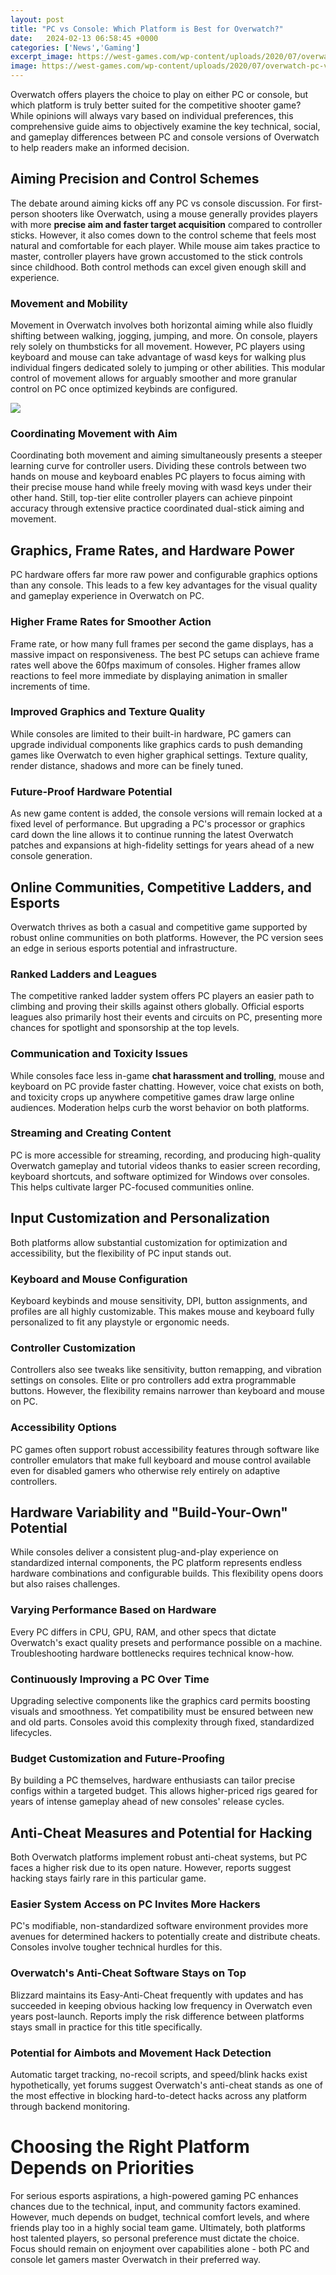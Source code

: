 ```yaml
---
layout: post
title: "PC vs Console: Which Platform is Best for Overwatch?"
date:   2024-02-13 06:58:45 +0000
categories: ['News','Gaming']
excerpt_image: https://west-games.com/wp-content/uploads/2020/07/overwatch-pc-vs-console-768x260.png
image: https://west-games.com/wp-content/uploads/2020/07/overwatch-pc-vs-console-768x260.png
---
```


Overwatch offers players the choice to play on either PC or console, but which platform is truly better suited for the competitive shooter game? While opinions will always vary based on individual preferences, this comprehensive guide aims to objectively examine the key technical, social, and gameplay differences between PC and console versions of Overwatch to help readers make an informed decision. 
## **Aiming Precision and Control Schemes**
The debate around aiming kicks off any PC vs console discussion. For first-person shooters like Overwatch, using a mouse generally provides players with more **precise aim and faster target acquisition** compared to controller sticks. However, it also comes down to the control scheme that feels most natural and comfortable for each player. While mouse aim takes practice to master, controller players have grown accustomed to the stick controls since childhood. Both control methods can excel given enough skill and experience.
### Movement and Mobility 
Movement in Overwatch involves both horizontal aiming while also fluidly shifting between walking, jogging, jumping, and more. On console, players rely solely on thumbsticks for all movement. However, PC players using keyboard and mouse can take advantage of wasd keys for walking plus individual fingers dedicated solely to jumping or other abilities. This modular control of movement allows for arguably smoother and more granular control on PC once optimized keybinds are configured.

![](https://west-games.com/wp-content/uploads/2020/07/overwatch-pc-vs-console-768x260.png)
### Coordinating Movement with Aim
Coordinating both movement and aiming simultaneously presents a steeper learning curve for controller users. Dividing these controls between two hands on mouse and keyboard enables PC players to focus aiming with their precise mouse hand while freely moving with wasd keys under their other hand. Still, top-tier elite controller players can achieve pinpoint accuracy through extensive practice coordinated dual-stick aiming and movement.
## **Graphics, Frame Rates, and Hardware Power** 
PC hardware offers far more raw power and configurable graphics options than any console. This leads to a few key advantages for the visual quality and gameplay experience in Overwatch on PC.
### **Higher Frame Rates for Smoother Action**
Frame rate, or how many full frames per second the game displays, has a massive impact on responsiveness. The best PC setups can achieve frame rates well above the 60fps maximum of consoles. Higher frames allow reactions to feel more immediate by displaying animation in smaller increments of time.
### Improved Graphics and Texture Quality
While consoles are limited to their built-in hardware, PC gamers can upgrade individual components like graphics cards to push demanding games like Overwatch to even higher graphical settings. Texture quality, render distance, shadows and more can be finely tuned.
### Future-Proof Hardware Potential  
As new game content is added, the console versions will remain locked at a fixed level of performance. But upgrading a PC's processor or graphics card down the line allows it to continue running the latest Overwatch patches and expansions at high-fidelity settings for years ahead of a new console generation.
## **Online Communities, Competitive Ladders, and Esports**
Overwatch thrives as both a casual and competitive game supported by robust online communities on both platforms. However, the PC version sees an edge in serious esports potential and infrastructure.
### Ranked Ladders and Leagues 
The competitive ranked ladder system offers PC players an easier path to climbing and proving their skills against others globally. Official esports leagues also primarily host their events and circuits on PC, presenting more chances for spotlight and sponsorship at the top levels.  
### Communication and Toxicity Issues
While consoles face less in-game **chat harassment and trolling**, mouse and keyboard on PC provide faster chatting. However, voice chat exists on both, and toxicity crops up anywhere competitive games draw large online audiences. Moderation helps curb the worst behavior on both platforms.
### Streaming and Creating Content
PC is more accessible for streaming, recording, and producing high-quality Overwatch gameplay and tutorial videos thanks to easier screen recording, keyboard shortcuts, and software optimized for Windows over consoles. This helps cultivate larger PC-focused communities online.
## **Input Customization and Personalization** 
Both platforms allow substantial customization for optimization and accessibility, but the flexibility of PC input stands out. 
### Keyboard and Mouse Configuration
Keyboard keybinds and mouse sensitivity, DPI, button assignments, and profiles are all highly customizable. This makes mouse and keyboard fully personalized to fit any playstyle or ergonomic needs.
### Controller Customization 
Controllers also see tweaks like sensitivity, button remapping, and vibration settings on consoles. Elite or pro controllers add extra programmable buttons. However, the flexibility remains narrower than keyboard and mouse on PC.
### Accessibility Options 
PC games often support robust accessibility features through software like controller emulators that make full keyboard and mouse control available even for disabled gamers who otherwise rely entirely on adaptive controllers.
## **Hardware Variability and "Build-Your-Own" Potential**
While consoles deliver a consistent plug-and-play experience on standardized internal components, the PC platform represents endless hardware combinations and configurable builds. This flexibility opens doors but also raises challenges.
### Varying Performance Based on Hardware
Every PC differs in CPU, GPU, RAM, and other specs that dictate Overwatch's exact quality presets and performance possible on a machine. Troubleshooting hardware bottlenecks requires technical know-how.  
### Continuously Improving a PC Over Time  
Upgrading selective components like the graphics card permits boosting visuals and smoothness. Yet compatibility must be ensured between new and old parts. Consoles avoid this complexity through fixed, standardized lifecycles. 
### Budget Customization and Future-Proofing
By building a PC themselves, hardware enthusiasts can tailor precise configs within a targeted budget. This allows higher-priced rigs geared for years of intense gameplay ahead of new consoles' release cycles.
## **Anti-Cheat Measures and Potential for Hacking**  
Both Overwatch platforms implement robust anti-cheat systems, but PC faces a higher risk due to its open nature. However, reports suggest hacking stays fairly rare in this particular game.
### Easier System Access on PC Invites More Hackers
PC's modifiable, non-standardized software environment provides more avenues for determined hackers to potentially create and distribute cheats. Consoles involve tougher technical hurdles for this.
### Overwatch's Anti-Cheat Software Stays on Top 
Blizzard maintains its Easy-Anti-Cheat frequently with updates and has succeeded in keeping obvious hacking low frequency in Overwatch even years post-launch. Reports imply the risk difference between platforms stays small in practice for this title specifically. 
### Potential for Aimbots and Movement Hack Detection
Automatic target tracking, no-recoil scripts, and speed/blink hacks exist hypothetically, yet forums suggest Overwatch's anti-cheat stands as one of the most effective in blocking hard-to-detect hacks across any platform through backend monitoring.
# Choosing the Right Platform Depends on Priorities
For serious esports aspirations, a high-powered gaming PC enhances chances due to the technical, input, and community factors examined. However, much depends on budget, technical comfort levels, and where friends play too in a highly social team game. Ultimately, both platforms host talented players, so personal preference must dictate the choice. Focus should remain on enjoyment over capabilities alone - both PC and console let gamers master Overwatch in their preferred way.